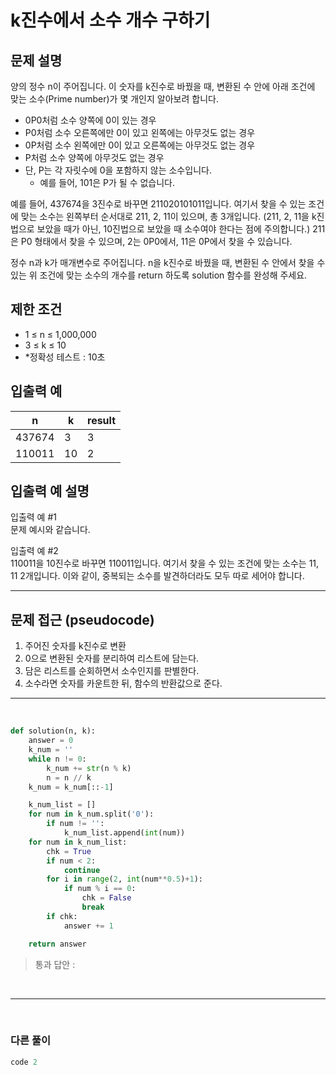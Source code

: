 # k진수에서 소수 개수 구하기

## 문제 설명
양의 정수 n이 주어집니다. 이 숫자를 k진수로 바꿨을 때, 변환된 수 안에 아래 조건에 맞는 소수(Prime number)가 몇 개인지 알아보려 합니다.<br>

- 0P0처럼 소수 양쪽에 0이 있는 경우
- P0처럼 소수 오른쪽에만 0이 있고 왼쪽에는 아무것도 없는 경우
- 0P처럼 소수 왼쪽에만 0이 있고 오른쪽에는 아무것도 없는 경우
- P처럼 소수 양쪽에 아무것도 없는 경우
- 단, P는 각 자릿수에 0을 포함하지 않는 소수입니다.
  - 예를 들어, 101은 P가 될 수 없습니다.

예를 들어, 437674을 3진수로 바꾸면 211020101011입니다. 여기서 찾을 수 있는 조건에 맞는 소수는 왼쪽부터 순서대로 211, 2, 11이 있으며, 총 3개입니다. (211, 2, 11을 k진법으로 보았을 때가 아닌, 10진법으로 보았을 때 소수여야 한다는 점에 주의합니다.) 211은 P0 형태에서 찾을 수 있으며, 2는 0P0에서, 11은 0P에서 찾을 수 있습니다.<br>

정수 n과 k가 매개변수로 주어집니다. n을 k진수로 바꿨을 때, 변환된 수 안에서 찾을 수 있는 위 조건에 맞는 소수의 개수를 return 하도록 solution 함수를 완성해 주세요.


## 제한 조건
- 1 ≤ n ≤ 1,000,000
- 3 ≤ k ≤ 10
- *정확성 테스트 : 10초

## 입출력 예

|n|k|result|
|---|---|---|
|437674|3|3|
|110011|10|2|

## 입출력 예 설명
입출력 예 #1<br>
문제 예시와 같습니다.<br>

입출력 예 #2<br>
110011을 10진수로 바꾸면 110011입니다. 여기서 찾을 수 있는 조건에 맞는 소수는 11, 11 2개입니다. 이와 같이, 중복되는 소수를 발견하더라도 모두 따로 세어야 합니다.

---

## 문제 접근 (pseudocode)
1. 주어진 숫자를 k진수로 변환
2. 0으로 변환된 숫자를 분리하여 리스트에 담는다.
3. 담은 리스트를 순회하면서 소수인지를 판별한다.
4. 소수라면 숫자를 카운트한 뒤, 함수의 반환값으로 준다.

---

<br>

```python
def solution(n, k):
    answer = 0
    k_num = ''
    while n != 0:
        k_num += str(n % k)
        n = n // k
    k_num = k_num[::-1]

    k_num_list = []
    for num in k_num.split('0'):
        if num != '':
            k_num_list.append(int(num))
    for num in k_num_list:
        chk = True
        if num < 2:
            continue
        for i in range(2, int(num**0.5)+1):
            if num % i == 0:
                chk = False
                break
        if chk:
            answer += 1

    return answer
```
> 통과 답안 :

<br>

---
<br>

### 다른 풀이

```python
code 2
```
> 